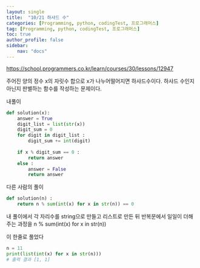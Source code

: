 ```yaml
---
layout: single
title:  "10/21 하샤드 수"
categories: [Programming, python, codingTest, 프로그래머스]
tag: [Programming, python, codingTest, 프로그래머스]
toc: true
author_profile: false
sidebar:
    nav: "docs"
---
```


https://school.programmers.co.kr/learn/courses/30/lessons/12947

주어진 양의 정수 x의 자릿수 합으로 x가 나누어떨어지면 하샤드수이다. 하샤드 수인지 아닌지 판별하는 함수를 작성하는 문제이다.

내풀이

```python
def solution(x):
    answer = True
    digit_list = list(str(x))
    digit_sum = 0
    for digit in digit_list :
        digit_sum += int(digit)
    
    if x % digit_sum == 0 :
        return answer
    else :
        answer = False
        return answer
```



다른 사람의 풀이

```python
def solution(n) :
    return n % sum(int(x) for x in str(n)) == 0
```

내 풀이에서 각 자리수를 string으로 만들고 리스트로 만든 뒤 반복문에서 일일이 더해주는 과정을 n % sum(int(x) for x in str(n)) 

이 한줄로 풀었다



```python
n = 11
print(list(int(x) for x in str(n)))
# 출력 결과 [1, 1]	
```

